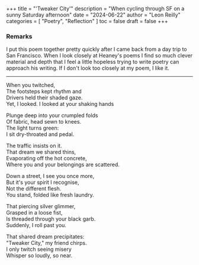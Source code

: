 +++
title = "'Tweaker City'"
description = "When cycling through SF on a sunny Saturday afternoon"
date = "2024-06-22"
author = "Leon Reilly"
categories = [
    "Poetry",
    "Reflection"
]
toc = false
draft = false
+++

### Remarks

I put this poem together pretty quickly after I came back from a day trip to San Francisco. When I look closely at Heaney's poems I find so much clever material and depth that I feel a little hopeless trying to write poetry can approach his writing. If I don't look too closely at my poem, I like it.

---

When you twitched, \
The footsteps kept rhythm and \
Drivers held their shaded gaze. \
Yet, I looked. I looked at your shaking hands

Plunge deep into your crumpled folds \
Of fabric, head sewn to knees. \
The light turns green: \
I sit dry-throated and pedal.

The traffic insists on it. \
That dream we shared thins, \
Evaporating off the hot concrete, \
Where you and your belongings are scattered.

Down a street, I see you once more, \
But it's your spirit I recognise, \
Not the different flesh. \
You stand, folded like fresh laundry.

That piercing silver glimmer, \
Grasped in a loose fist, \
Is threaded through your black garb. \
Suddenly, I roll past you.

That shared dream precipitates: \
"Tweaker City," my friend chirps. \
I only twitch seeing misery \
Whisper so loudly, so near.
